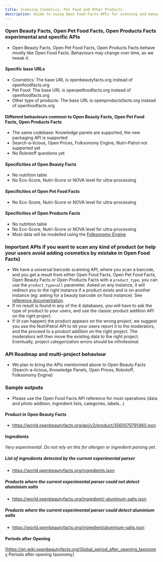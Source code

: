 ```yaml
---
title: Scanning Cosmetics, Pet Food and Other Products
description: Guide to using Open Food Facts APIs for scanning and managing non-food products across Open Beauty Facts, Open Pet Food Facts, and Open Products Facts platforms
---
```


### Open Beauty Facts, Open Pet Food Facts, Open Products Facts experimental and specific APIs

* Open Beauty Facts, Open Pet Food Facts, Open Products Facts behave mostly like Open Food Facts. Behaviours may change over time, as we tweak it.

#### Specific base URLs
* Cosmetics: The base URL is openbeautyfacts.org instead of openfoodfacts.org
* Pet Food: The base URL is openpetfoodfacts.org instead of openfoodfacts.org
* Other type of products: The base URL is openproductsfacts.org instead of openfoodfacts.org

#### Different behaviours common to Open Beauty Facts, Open Pet Food Facts, Open Products Facts
* The same codebase: Knowledge panels are supported, the new packaging API is supported
* Search-a-licious, Open Prices, Folksonomy Engine, Nutri-Patrol not supported yet
* No Robotoff questions yet

#### Specificities of Open Beauty Facts
* No nutrition table
* No Eco-Score, Nutri-Score or NOVA level for ultra-processing

#### Specificities of Open Pet Food Facts
* No Eco-Score, Nutri-Score or NOVA level for ultra-processing

#### Specificities of Open Products Facts
* No nutrition table
* No Eco-Score, Nutri-Score or NOVA level for ultra-processing
* Most data will be modelled using the [Folksonomy Engine](docs/reference/api-tutorials/folksonomy-engine.md)

### Important APIs if you want to scan any kind of product (or help your users avoid adding cosmetics by mistake in Open Food Facts)

* We have a universal barcode scanning API, where you scan a barcode, and you get a result from either Open Food Facts, Open Pet Food Facts, Open Beauty Facts or Open Products Facts with a `product_type`, you can use the `product_type=all` parameter. Asked on any instance, it will redirect you to the right instance if a product exists and is on another instance (eg: asking for a beauty barcode on food instance). See [reference documentation](https://openfoodfacts.github.io/openfoodfacts-server/api/ref-v2/#get-/api/v2/product/-barcode-).
* If no result is found in any of the 4 databases, you will have to ask the type of product to your users, and use the classic product addition API on the right project.
* If (it can happen) the product appears on the wrong project, we suggest you use the NutriPatrol API to let your users report it to the moderators, and the proceed to a product addition on the right project. The moderators will then move the existing data to the right project. Eventually, project categorization errors should be infinitesimal.

### API Roadmap and multi-project behaviour
* We plan to bring the APIs mentionned above to Open Beauty Facts (Search-a-licious, Knowledge Panels, Open Prices, Robotoff, Folksonomy Engine)


### Sample outputs
* Please use the Open Food Facts API reference for most operations (data and photo addition, ingredient lists, categories, labels…)

#### Product in Open Beauty Facts
* https://world.openbeautyfacts.org/api/v2/product/3560070791460.json

#### Ingredients
*Very experimental. Do not rely on this for allergen or ingredient parsing yet.*
##### List of ingredients detected by the current experimental parser
* https://world.openbeautyfacts.org/ingredients.json

##### Products where the current experimental parser could not detect aluminium salts
* https://world.openbeautyfacts.org/ingredient/-aluminum-salts.json

##### Products where the current experimental parser could detect aluminium salts
* https://world.openbeautyfacts.org/ingredient/aluminum-salts.json

#### Periods after Opening
[https://en.wiki.openbeautyfacts.org/Global_period_after_opening_taxonomy Periods after opening taxonomy]

